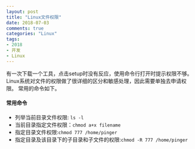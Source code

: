 ```yaml
---
layout: post
title: "Linux文件权限"
date: 2018-07-03
comments: true
categories: "Linux"
tags:
- 2018
- 开发
- Linux
---
```


有一次下载一个工具，点击setup时没有反应，使用命令行打开时提示权限不够。
Linux系统对文件的权限做了很详细的区分和敏感处理，因此需要单独去申请权限。
常用的命令如下。

<!-- more -->  

#### 常用命令
* 列举当前目录文件权限: `ls -l`
* 当前目录指定文件权限：`chmod a+x filename`
* 指定目录文件权限:`chmod 777 /home/pinger`
* 指定目录及该目录下的子目录和子文件的权限:`chmod -R 777 /home/pinger`
